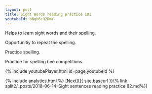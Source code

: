 ```yaml
---
layout: post
title: Sight Words reading practice 181
youtubeId: bNqh6cQ2DmY
---
```

 
 
Helps to learn sight words and their spelling.

Opportunitiy to repeat the spelling. 

Practice spelling. 
 
Practice for spelling bee competitions. 
 
{% include youtubePlayer.html id=page.youtubeId %}
 
 
{% include analytics.html %} 
[Next]({{ site.baseurl }}{% link  split2/_posts/2018-06-14-Sight sentences reading practice 82.md%})
 
